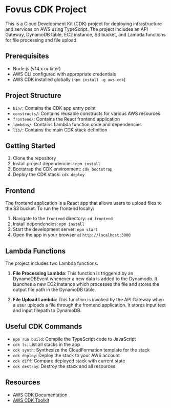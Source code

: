 # Fovus CDK Project

This is a Cloud Development Kit (CDK) project for deploying infrastructure and services on AWS using TypeScript. The project includes an API Gateway, DynamoDB table, EC2 instance, S3 bucket, and Lambda functions for file processing and file upload.

## Prerequisites

- Node.js (v14.x or later)
- AWS CLI configured with appropriate credentials
- AWS CDK installed globally (`npm install -g aws-cdk`)

## Project Structure

- `bin/`: Contains the CDK app entry point
- `constructs/`: Contains reusable constructs for various AWS resources
- `frontend/`: Contains the React frontend application
- `lambdas/`: Contains Lambda function code and dependencies
- `lib/`: Contains the main CDK stack definition

## Getting Started

1. Clone the repository
2. Install project dependencies: `npm install`
3. Bootstrap the CDK environment: `cdk bootstrap`
4. Deploy the CDK stack: `cdk deploy`

## Frontend

The frontend application is a React app that allows users to upload files to the S3 bucket. To run the frontend locally:

1. Navigate to the `frontend` directory: `cd frontend`
2. Install dependencies: `npm install`
3. Start the development server: `npm start`
4. Open the app in your browser at `http://localhost:3000`

## Lambda Functions

The project includes two Lambda functions:

1. **File Processing Lambda**: This function is triggered by an DynamoDBEvent whenever a new data is added to the Dynamodb. It launches a new EC2 instance which processes the file and stores the output file path in the DynamoDB table.

2. **File Upload Lambda**: This function is invoked by the API Gateway when a user uploads a file through the frontend application. It stores input text and input filepath to DynamoDB.

## Useful CDK Commands

- `npm run build`: Compile the TypeScript code to JavaScript
- `cdk ls`: List all stacks in the app
- `cdk synth`: Synthesize the CloudFormation template for the stack
- `cdk deploy`: Deploy the stack to your AWS account
- `cdk diff`: Compare deployed stack with current state
- `cdk destroy`: Destroy the stack and all resources

## Resources

- [AWS CDK Documentation](https://docs.aws.amazon.com/cdk/latest/guide/home.html)
- [AWS CDK Toolkit](https://github.com/aws/aws-cdk)
